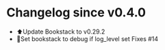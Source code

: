 # Changelog since v0.4.0
- ⬆Update Bookstack to v0.29.2 
- 🔨Set bookstack to debug if log_level set
Fixes #14 
